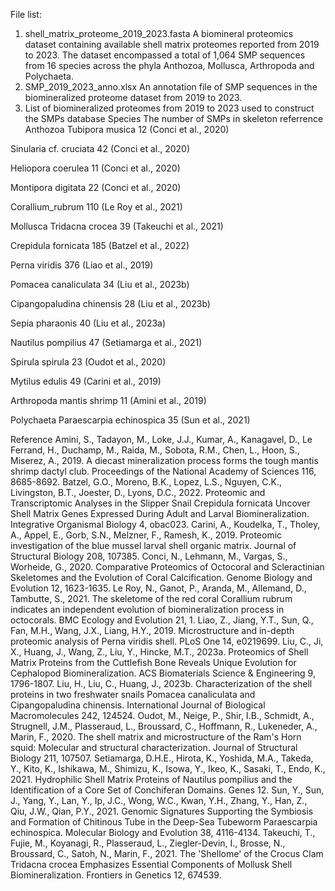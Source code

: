 File list:
1.	shell_matrix_proteome_2019_2023.fasta  A biomineral proteomics dataset containing available shell matrix proteomes reported from 2019 to 2023. The dataset encompassed a total of 1,064 SMP sequences from 16 species across the phyla Anthozoa, Mollusca, Arthropoda and Polychaeta.
2.	SMP_2019_2023_anno.xlsx  An annotation file of SMP sequences in the biomineralized proteome dataset from 2019 to 2023.
3.	List of biomineralized proteomes from 2019 to 2023 used to construct the SMPs database
Species	The number of SMPs in skeleton	referrence
Anthozoa Tubipora musica	12	(Conci et al., 2020) 

Sinularia cf. cruciata	42	(Conci et al., 2020)

Heliopora coerulea	11	(Conci et al., 2020)

 Montipora digitata	22	(Conci et al., 2020)

 Corallium_rubrum	110	(Le Roy et al., 2021)

Mollusca	Tridacna crocea	39	(Takeuchi et al., 2021)

Crepidula fornicata	185	(Batzel et al., 2022)

Perna viridis	376	(Liao et al., 2019)

Pomacea canaliculata	34	(Liu et al., 2023b)

Cipangopaludina chinensis	28	(Liu et al., 2023b)

Sepia pharaonis	40	(Liu et al., 2023a)

Nautilus pompilius	47	(Setiamarga et al., 2021)

Spirula spirula	23	(Oudot et al., 2020)

Mytilus edulis	49	(Carini et al., 2019)

Arthropoda	mantis shrimp	11	(Amini et al., 2019)

Polychaeta	Paraescarpia echinospica	35	(Sun et al., 2021)


Reference
Amini, S., Tadayon, M., Loke, J.J., Kumar, A., Kanagavel, D., Le Ferrand, H., Duchamp, M., Raida, M., Sobota, R.M., Chen, L., Hoon, S., Miserez, A., 2019. A diecast mineralization process forms the tough mantis shrimp dactyl club. Proceedings of the National Academy of Sciences 116, 8685-8692.
Batzel, G.O., Moreno, B.K., Lopez, L.S., Nguyen, C.K., Livingston, B.T., Joester, D., Lyons, D.C., 2022. Proteomic and Transcriptomic Analyses in the Slipper Snail Crepidula fornicata Uncover Shell Matrix Genes Expressed During Adult and Larval Biomineralization. Integrative Organismal Biology 4, obac023.
Carini, A., Koudelka, T., Tholey, A., Appel, E., Gorb, S.N., Melzner, F., Ramesh, K., 2019. Proteomic investigation of the blue mussel larval shell organic matrix. Journal of Structural Biology 208, 107385.
Conci, N., Lehmann, M., Vargas, S., Worheide, G., 2020. Comparative Proteomics of Octocoral and Scleractinian Skeletomes and the Evolution of Coral Calcification. Genome Biology and Evolution 12, 1623-1635.
Le Roy, N., Ganot, P., Aranda, M., Allemand, D., Tambutte, S., 2021. The skeletome of the red coral Corallium rubrum indicates an independent evolution of biomineralization process in octocorals. BMC Ecology and Evolution 21, 1.
Liao, Z., Jiang, Y.T., Sun, Q., Fan, M.H., Wang, J.X., Liang, H.Y., 2019. Microstructure and in-depth proteomic analysis of Perna viridis shell. PLoS One 14, e0219699.
Liu, C., Ji, X., Huang, J., Wang, Z., Liu, Y., Hincke, M.T., 2023a. Proteomics of Shell Matrix Proteins from the Cuttlefish Bone Reveals Unique Evolution for Cephalopod Biomineralization. ACS Biomaterials Science & Engineering 9, 1796-1807.
Liu, H., Liu, C., Huang, J., 2023b. Characterization of the shell proteins in two freshwater snails Pomacea canaliculata and Cipangopaludina chinensis. International Journal of Biological Macromolecules 242, 124524.
Oudot, M., Neige, P., Shir, I.B., Schmidt, A., Strugnell, J.M., Plasseraud, L., Broussard, C., Hoffmann, R., Lukeneder, A., Marin, F., 2020. The shell matrix and microstructure of the Ram's Horn squid: Molecular and structural characterization. Journal of Structural Biology 211, 107507.
Setiamarga, D.H.E., Hirota, K., Yoshida, M.A., Takeda, Y., Kito, K., Ishikawa, M., Shimizu, K., Isowa, Y., Ikeo, K., Sasaki, T., Endo, K., 2021. Hydrophilic Shell Matrix Proteins of Nautilus pompilius and the Identification of a Core Set of Conchiferan Domains. Genes 12.
Sun, Y., Sun, J., Yang, Y., Lan, Y., Ip, J.C., Wong, W.C., Kwan, Y.H., Zhang, Y., Han, Z., Qiu, J.W., Qian, P.Y., 2021. Genomic Signatures Supporting the Symbiosis and Formation of Chitinous Tube in the Deep-Sea Tubeworm Paraescarpia echinospica. Molecular Biology and Evolution 38, 4116-4134.
Takeuchi, T., Fujie, M., Koyanagi, R., Plasseraud, L., Ziegler-Devin, I., Brosse, N., Broussard, C., Satoh, N., Marin, F., 2021. The 'Shellome' of the Crocus Clam Tridacna crocea Emphasizes Essential Components of Mollusk Shell Biomineralization. Frontiers in Genetics 12, 674539.

